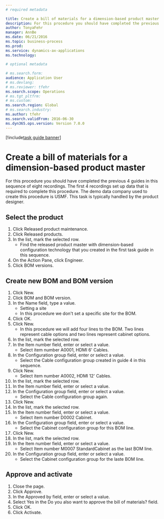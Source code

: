 ```yaml
--- 
# required metadata 
 
title: Create a bill of materials for a dimension-based product master
description: For this procedure you should have completed the previous 4 guides in this sequence of eight recordings. 
author: TonyaFehr 
manager: AnnBe 
ms.date: 06/21/2016
ms.topic: business-process 
ms.prod:  
ms.service: dynamics-ax-applications 
ms.technology:  
 
# optional metadata 
 
# ms.search.form:   
audience: Application User 
# ms.devlang:  
# ms.reviewer: tfehr 
ms.search.scope: Operations 
# ms.tgt_pltfrm:  
# ms.custom:  
ms.search.region: Global
# ms.search.industry: 
ms.author: tfehr 
ms.search.validFrom: 2016-06-30 
ms.dyn365.ops.version: Version 7.0.0 
---
```


[!include[task guide banner](../../includes/task-guide-banner.md)]

# Create a bill of materials for a dimension-based product master

For this procedure you should have completed the previous 4 guides in this sequence of eight recordings. The first 4 recordings set up data that is required to complete this procedure. The demo data company used to create this procedure is USMF. This task is typically handled by the product designer.


## Select the product
1. Click Released product maintenance.
2. Click Released products.
3. In the list, mark the selected row.
    * Find the released product master with dimension-based configuration technology that you created in the first task guide in this sequence.  
4. On the Action Pane, click Engineer.
5. Click BOM versions.

## Create new BOM and BOM version
1. Click New.
2. Click BOM and BOM version.
3. In the Name field, type a value.
    * Setting a site  
    * In this procedure we don't set a specific site for the BOM.  
4. Click OK.
5. Click New.
    * In this procedure we will add four lines to the BOM. Two lines represent cable options and two lines represent cabinet options.  
6. In the list, mark the selected row.
7. In the Item number field, enter or select a value.
    * Select item number A0001, HDMI 6' Cables.  
8. In the Configuration group field, enter or select a value.
    * Select the Cable configuration group created in guide 4 in this sequence.  
9. Click New.
    * Select item number A0002, HDMI 12' Cables.  
10. In the list, mark the selected row.
11. In the Item number field, enter or select a value.
12. In the Configuration group field, enter or select a value.
    * Select the Cable configuration group again.  
13. Click New.
14. In the list, mark the selected row.
15. In the Item number field, enter or select a value.
    * Select item number D0002 Cabinet.  
16. In the Configuration group field, enter or select a value.
    * Select the Cabinet configuration group for this BOM line.  
17. Click New.
18. In the list, mark the selected row.
19. In the Item number field, enter or select a value.
    * Select Item number M0007 StandardCabinet as the last BOM line.  
20. In the Configuration group field, enter or select a value.
    * Select the Cabinet configuration group for the laste BOM line.  

## Approve and activate
1. Close the page.
2. Click Approve.
3. In the Approved by field, enter or select a value.
4. Select Yes in the Do you also want to approve the bill of materials? field.
5. Click OK.
6. Click Activate.


